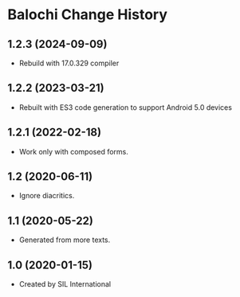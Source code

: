 Balochi Change History
======================

1.2.3 (2024-09-09)
----------------
* Rebuild with 17.0.329 compiler

1.2.2 (2023-03-21)
----------------
* Rebuilt with ES3 code generation to support Android 5.0 devices

1.2.1 (2022-02-18)
----------------
* Work only with composed forms.

1.2 (2020-06-11)
----------------
* Ignore diacritics.

1.1 (2020-05-22)
----------------
* Generated from more texts.

1.0 (2020-01-15)
----------------
* Created by SIL International
